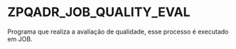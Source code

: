 # ZPQADR\_JOB\_QUALITY\_EVAL

Programa que realiza a avaliação de qualidade, esse processo é executado em JOB.
